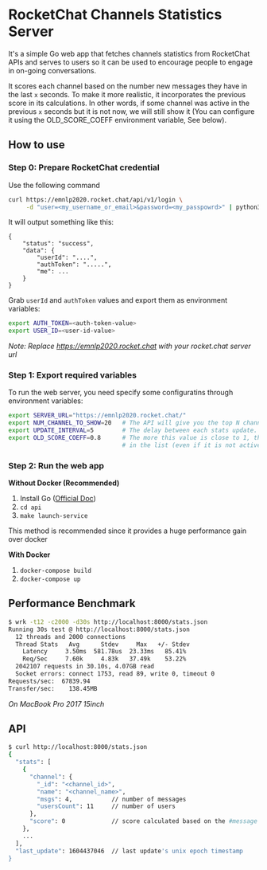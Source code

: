# RocketChat Channels Statistics Server
It's a simple Go web app that fetches channels statistics from RocketChat APIs and serves to users so it can be used to encourage people to engage in on-going conversations.

It scores each channel based on the number new messages they have in the last `x` seconds. To make it more realistic, it incorporates the previous score in its calculations. In other words, if some channel was active in the previous `x` seconds but it is not now, we will still show it (You can configure it using the OLD_SCORE_COEFF environment variable, See below).

## How to use
### Step 0: Prepare RocketChat credential
Use the following command
```bash
curl https://emnlp2020.rocket.chat/api/v1/login \
     -d "user=<my_username_or_email>&password=<my_passpowrd>" | python3 -m json.tool
```
It will output something like this:
```
{
    "status": "success",
    "data": {
        "userId": "....",
        "authToken": ".....",
        "me": ...
    }
}
```
Grab `userId` and `authToken` values and export them as environment variables:
```bash
export AUTH_TOKEN=<auth-token-value>
export USER_ID=<user-id-value>
```
*Note: Replace https://emnlp2020.rocket.chat with your rocket.chat server url*
### Step 1: Export required variables
To run the web server, you need specify some configuratins through environment variables:
```bash
export SERVER_URL="https://emnlp2020.rocket.chat/"
export NUM_CHANNEL_TO_SHOW=20   # The API will give you the top N channels. You need to specify N here
export UPDATE_INTERVAL=5        # The delay between each stats update. The unit for this variable is seconds
export OLD_SCORE_COEFF=0.8      # The more this value is close to 1, the more active channels remain 
                                # in the list (even if it is not active anymore)
```
### Step 2: Run the web app
**Without Docker (Recommended)**
1. Install Go ([Official Doc](https://golang.org/doc/install))
2. `cd api`
3. `make launch-service`

This method is recommended since it provides a huge performance gain over docker

**With Docker**
1. `docker-compose build`
2. `docker-compose up`

## Performance Benchmark
```bash
$ wrk -t12 -c2000 -d30s http://localhost:8000/stats.json
Running 30s test @ http://localhost:8000/stats.json
  12 threads and 2000 connections
  Thread Stats   Avg      Stdev     Max   +/- Stdev
    Latency     3.50ms  581.78us  23.33ms   85.41%
    Req/Sec     7.60k     4.83k   37.49k    53.22%
  2042107 requests in 30.10s, 4.07GB read
  Socket errors: connect 1753, read 89, write 0, timeout 0
Requests/sec:  67839.94
Transfer/sec:    138.45MB
```
*On MacBook Pro 2017 15inch*

## API
```bash
$ curl http://localhost:8000/stats.json
{
  "stats": [
    {
      "channel": {
        "_id": "<channel_id>",
        "name": "<channel_name>",
        "msgs": 4,           // number of messages
        "usersCount": 11     // number of users
      },
      "score": 0             // score calculated based on the #message difference (float value)
    },
    ...
  ],
  "last_update": 1604437046  // last update's unix epoch timestamp
}
```
